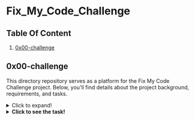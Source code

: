 # Fix_My_Code_Challenge

## Table Of Content
1. [0x00-challenge](#0x00-challenge)

## 0x00-challenge

This directory repository serves as a platform for the Fix My Code Challenge project. Below, you'll find details about the project background, requirements, and tasks.

<details>
  <summary><stong>Click to expand!</strong></summary>

## Background Context

`Fix my code` is a new type of project, where we’ll jump into an existing code base and fix it!

Sometimes you will know the language, sometimes not.

Please download the repository [0x00-Fix_My_Code_Challenge](https://github.com/alx-tools/0x00-Fix_My_Code_Challenge) and use it as initial files for all solutions.

You should not recode everything, just fix it!

**This project is NOT mandatory** at all. It is 100% optional. Doing any part of this project will add a project grade of over 100% to your average. Your score won’t get hurt if you don’t do it, but if your current average is greater than your score on this project, your average might go down. Have fun!

## Requirements

### General
- Allowed editors: `vi`, `vim`, `emacs`
- All your files will be compiled on Ubuntu 20.04 LTS
- All your files should end with a new line
- A `README.md file`, at the root of the folder of the project is mandatory
</details>

<details>
  <summary><strong>Click to see the task!</strong></summary>

## Tasks

### 0. FizzBuzz

Please take a look at my implementation of FizzBuzz in Python: [source code](https://github.com/alx-tools/0x00-Fix_My_Code_Challenge/blob/master/0-fizzbuzz.py)

Something is going wrong….
```
$ ./0-fizzbuzz.py 50
1 2 Fizz 4 Buzz Fizz 7 8 Fizz Buzz 11 Fizz 13 14 Fizz 16 17 Fizz 19 Buzz Fizz 22 23 Fizz Buzz 26 Fizz 28 29 Fizz 31 32 Fizz 34 Buzz Fizz 37 38 Fizz Buzz 41 Fizz 43 44 Fizz 46 47 Fizz 49 Buzz
$
```
`15` should print `FizzBuzz` not `Fizz`


### 1. Print square

Please take a look at my implementation of printing a square in Javascript: [source code](https://github.com/alx-tools/0x00-Fix_My_Code_Challenge/blob/master/1-print_square.js)

Something is going wrong….
```
$ ./1-print_square.js 4
####
####
####
####
$ ./1-print_square.js 10
################
################
################
################
################
################
################
################
################
################
################
################
################
################
################
################
$
```
`./1-print_square.js` 10 should print a square of size 10…


### 2. Sort

Please find here my implementation of sorting arguments in Ruby: [source code](https://github.com/alx-tools/0x00-Fix_My_Code_Challenge/blob/master/2-sort.rb)

Something is going wrong….
```
$ ruby 2-sort.rb 12 41 2 C 9 -9 31 fun -1 32
31
32
12
41
2
9
-9
-1
$
```

### 3. User password

Please find here my implementation of a User class in Python: [source code](https://github.com/alx-tools/0x00-Fix_My_Code_Challenge/blob/master/3-user.py)

Something is going wrong….
```
$ ./3-user.py 
Test User
is_valid_password should return True if it's the right password
$
```
My tests should not print any error…


### 4. Double linked list

Please find here my implementation of a Double linked list in C: [source code](https://github.com/alx-tools/0x00-Fix_My_Code_Challenge/tree/master/4-delete_dnodeint)

Something is going wrong….
```
$ gcc -Wall -pedantic -Werror -Wextra -std=gnu89 main.c free_dlistint.c print_dlistint.c add_dnodeint_end.c delete_dnodeint_at_index.c -o delete_dnodeint
$ ./delete_dnodeint 
0
1
2
3
4
98
402
1024
-----------------
0
1
2
3
4
0
402
1024
-----------------
1
2
3
4
0
402
1024
-----------------
2
3
4
0
402
1024
-----------------
3
4
0
402
1024
-----------------
4
0
402
1024
-----------------
0
402
1024
-----------------
402
1024
-----------------
-----------------
-----------------
-----------------
-----------------
-----------------
-----------------
-----------------
-----------------
-----------------
$
```
It doesn’t look right…

## Author

[Peter Opoku-Mensah](https://github.com/deezyfg)
</details>
